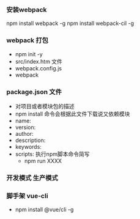 ### 安装webpack

npm install webpack -g
npm install webpack-cil -g

### webpack 打包
+ npm init -y
+ src/index.htm  文件
+ webpack.config.js
+ webpack


### package.json 文件
+ 对项目或者模块包的描述
+ npm install 命令会根据此文件下载说又依赖模块
+ name:
+ version:
+ author:
+ description:
+ keywords:
+ scripts: 执行npm脚本命令简写
    + npm run XXXX


### 开发模式  生产模式 





### 脚手架 vue-cli
+ npm install @vue/cli -g